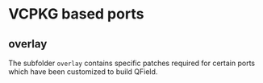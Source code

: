 # VCPKG based ports

## overlay

The subfolder `overlay` contains specific patches required for certain ports
which have been customized to build QField.
